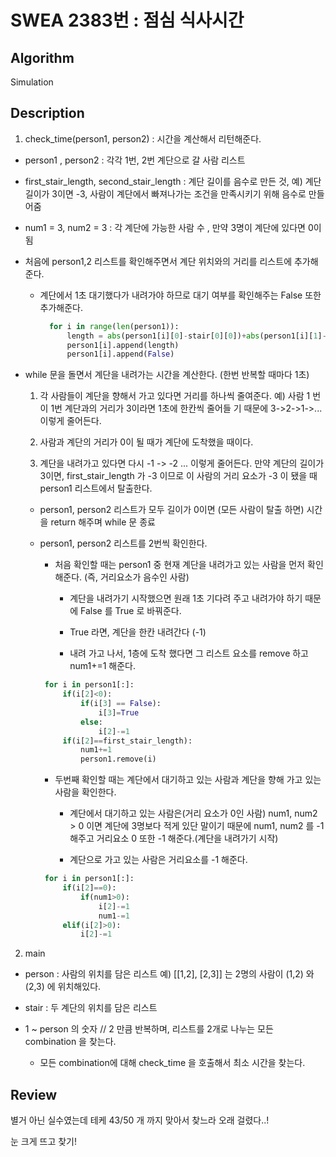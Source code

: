 # SWEA 2383번 : 점심 식사시간

## Algorithm

Simulation

## Description

1. check_time(person1, person2) : 시간을 계산해서 리턴해준다.
  + person1 , person2 : 각각 1번, 2번 계단으로 갈 사람 리스트
  
  + first_stair_length, second_stair_length : 계단 길이를 음수로 만든 것, 예) 계단 길이가 3이면 -3, 사람이 계단에서 빠져나가는 조건을 만족시키기 위해 음수로 만들어줌
  
  + num1 = 3, num2 = 3 : 각 계단에 가능한 사람 수 , 만약 3명이 계단에 있다면 0이 됨
  
  + 처음에 person1,2 리스트를 확인해주면서 계단 위치와의 거리를 리스트에 추가해준다.
    + 계단에서 1초 대기했다가 내려가야 하므로 대기 여부를 확인해주는 False 또한 추가해준다.
    
      ``` python
        for i in range(len(person1)):
            length = abs(person1[i][0]-stair[0][0])+abs(person1[i][1]-stair[0][1])
            person1[i].append(length)
            person1[i].append(False)
      ```
  + while 문을 돌면서 계단을 내려가는 시간을 계산한다. (한번 반복할 때마다 1초)
    
    1. 각 사람들이 계단을 향해서 가고 있다면 거리를 하나씩 줄여준다. 예) 사람 1 번이 1번 계단과의 거리가 3이라면 1초에 한칸씩 줄어들 기 때문에 3->2->1->... 이렇게 줄어든다.
    
    2. 사람과 계단의 거리가 0이 될 때가 계단에 도착했을 때이다.
    
    3. 계단을 내려가고 있다면 다시 -1 -> -2 ... 이렇게 줄어든다. 만약 계단의 길이가 3이면, first_stair_length 가 -3 이므로 이 사람의 거리 요소가 -3 이 됐을 때 person1 리스트에서 탈출한다.
    
    + person1, person2 리스트가 모두 길이가 0이면 (모든 사람이 탈출 하면) 시간을 return 해주며 while 문 종료
    
    + person1, person2 리스트를 2번씩 확인한다.
      + 처음 확인할 때는 person1 중 현재 계단을 내려가고 있는 사람을 먼저 확인해준다. (즉, 거리요소가 음수인 사람)
      
        + 계단을 내려가기 시작했으면 원래 1초 기다려 주고 내려가야 하기 때문에 False 를 True 로 바꿔준다.
        
        + True 라면, 계단을 한칸 내려간다 (-1)
        
        + 내려 가고 나서, 1층에 도착 했다면 그 리스트 요소를 remove 하고 num1+=1 해준다.
        
       ``` python
        for i in person1[:]: 
            if(i[2]<0):
                if(i[3] == False):
                    i[3]=True
                else:
                    i[2]-=1
            if(i[2]==first_stair_length):
                num1+=1
                person1.remove(i)
       ```
      + 두번째 확인할 때는 계단에서 대기하고 있는 사람과 계단을 향해 가고 있는 사람을 확인한다.
      
        + 계단에서 대기하고 있는 사람은(거리 요소가 0인 사람) num1, num2 > 0 이면 계단에 3명보다 적게 있단 말이기 때문에 num1, num2 를 -1 해주고 거리요소 0 또한 -1 해준다.(계단을 내려가기 시작)
        
        + 계단으로 가고 있는 사람은 거리요소를 -1 해준다.
       
       ``` python
        for i in person1[:]: 
            if(i[2]==0):
                if(num1>0):
                    i[2]-=1
                    num1-=1
            elif(i[2]>0):
                i[2]-=1
       ```
       
2. main
  + person : 사람의 위치를 담은 리스트 예) [[1,2], [2,3]] 는 2명의 사람이 (1,2) 와 (2,3) 에 위치해있다.
  + stair : 두 계단의 위치를 담은 리스트
  
  + 1 ~ person 의 숫자 // 2 만큼 반복하며, 리스트를 2개로 나누는 모든 combination 을 찾는다.
    + 모든 combination에 대해 check_time 을 호출해서 최소 시간을 찾는다.
    
    

## Review 

별거 아닌 실수였는데 테케 43/50 개 까지 맞아서 찾느라 오래 걸렸다..!

눈 크게 뜨고 찾기!
        
